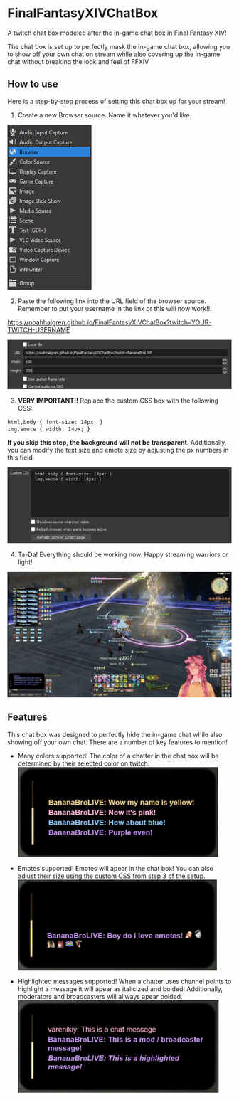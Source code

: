 
# FinalFantasyXIVChatBox

A twitch chat box modeled after the in-game chat box in Final Fantasy XIV!

The chat box is set up to perfectly mask the in-game chat box, allowing you to show off your own chat on stream while also covering up the in-game chat without breaking the look and feel of FFXIV


## How to use

Here is a step-by-step process of setting this chat box up for your stream!

1. Create a new Browser source. Name it whatever you'd like.

![Screenshot1](assets/readmeScreenshots/browserSource.png)

2. Paste the following link into the URL field of the browser source. Remember to put your username in the link or this will now work!!!

https://noahhalgren.github.io/FinalFantasyXIVChatBox?twitch=YOUR-TWITCH-USERNAME

![Screenshot2](assets/readmeScreenshots/browserSourceSettings.png)

3. **VERY IMPORTANT!!** Replace the custom CSS box with the following CSS:

```
html,body { font-size: 14px; }
img.emote { width: 14px; }
```

**If you skip this step, the background will not be transparent**. Additionally, you can modify the text size and emote size by adjusting the px numbers in this field.

![Screenshot3](assets/readmeScreenshots/customStyleSettings.png)

4. Ta-Da! Everything should be working now. Happy streaming warriors or light!

![Screenshot4](assets/readmeScreenshots/chatBoxWorking.png)
## Features

This chat box was designed to perfectly hide the in-game chat while also showing off your own chat. There are a number of key features to mention!

- Many colors supported! 
The color of a chatter in the chat box will be determined by their selected color on twitch.
![Screenshot5](assets/readmeScreenshots/colorsChange.png)

- Emotes supported! 
Emotes will apear in the chat box! You can also adjust their size using the custom CSS from step 3 of the setup.
![Screenshot6](assets/readmeScreenshots/emotesSupported.png)

- Highlighted messages supported! 
When a chatter uses channel points to highlight a message it will apear as italicized and bolded! Additionally, moderators and broadcasters will allways apear bolded.
![Screenshot7](assets/readmeScreenshots/specialChats.png)

